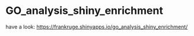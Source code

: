 # GO_analysis_shiny_enrichment
have a look:
https://frankruge.shinyapps.io/go_analysis_shiny_enrichment/
